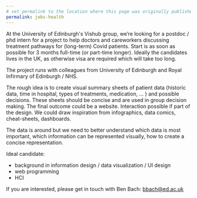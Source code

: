 ```yaml
---
# set permalink to the location where this page was originally published
permalink: jobs-health
---
```


At the University of Edinburgh's Vishub group, we’re looking for a postdoc / phd intern for a project to help doctors and careworkers discussing treatment pathways for (long-term) Covid patients. Start is as soon as possible for 3 months full-time (or part-time longer). Ideally the candidates lives in the UK, as otherwise visa are required which will take too long.

The project runs with colleagues from University of Edinburgh and Royal Infirmary of Edinburgh / NHS.

The rough idea is to create visual summary sheets of patient data (historic data, time in hospital, types of treatments, medication, ... ) and possible decisions. These sheets should be concise and are used in group decision making. The final outcome could be a website. Interaction possible if part of the design. We could draw inspiration from infographics, data comics, cheat-sheets, dashboards.

The data is around but we need to better understand which data is most important, which information can be represented visually, how to create a concise representation.

Ideal candidate:

- background in information design / data visualization / UI design
- web programming
- HCI

If you are interested, please get in touch with Ben Bach: [bbach@ed.ac.uk](mailto:bbach@ed.ac.uk)
